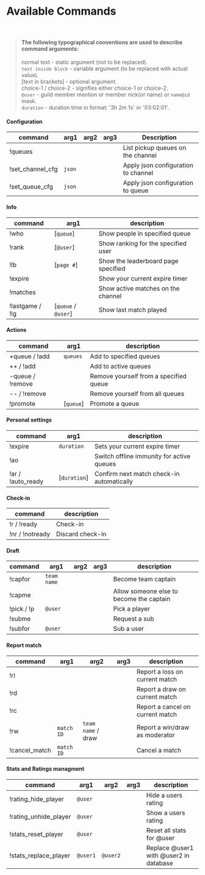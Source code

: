 # Available Commands

<br>

> #### The following typographical conventions are used to describe command arguments:
> normal text - static argument (not to be replaced).  
> `text inside block` - variable argument (to be replaced with actual value).  
> [text in brackets] - optional argument.  
> choice-1 / choice-2 - signifies either choice-1 or choice-2.  
> `@user` - guild member mention or member nick(or name) or `name@id` mask.  
> `duration` - duration time in format: '3h 2m 1s' or '03:02:01'.  

#### Configuration
| command          | arg1     | arg2        | arg3  | Description                         |
|------------------|----------|-------------|-------|-------------------------------------|
| !queues          |          |             |       | List pickup queues on the channel   |
| !set_channel_cfg | `json`     |             |       | Apply json configuration to channel |
| !set_queue_cfg   | `json`     |             |       | Apply json configuration to queue   |

#### Info
| command         | arg1                  | description                                               |
|-----------------|-----------------------|-----------------------------------------------------------|
| !who            | [`queue`]               | Show people in specified queue                            |
| !rank           | [`@user`]               | Show ranking for the specified user                       |
| !lb             | [`page #`]              | Show the leaderboard page specified                       |
| !expire         |                       | Show your current expire timer                            |
| !matches        |                       | Show active matches on the channel                        |
| !lastgame / !lg | [`queue` / `@user`]         | Show last match played                                    |

#### Actions
| command          | arg1    | description                            |
|------------------|---------|----------------------------------------|
| +queue / !add    | `queues`  | Add to specified queues                |
| ++ / !add        |         | Add to active queues                   |
| -queue / !remove |         | Remove yourself from a specified queue |
| -- / !remove     |         | Remove yourself from all queues        |
| !promote         | [`queue`] | Promote a queue                        |

#### Personal settings
| command           | arg1                    | description                                                 |
|-------------------|-------------------------|-------------------------------------------------------------|
| !expire           | `duration`              | Sets your current expire timer                              |
| !ao               |                         | Switch offline immunity for active queues                   |
| !ar / !auto_ready | [`duration`]            | Confirm next match check-in automatically                   |

#### Check-in
| command         | description      |
|-----------------|------------------|
| !r / !ready     | Check-in         |
| !nr / !notready | Discard check-in |

#### Draft
| command    | arg1        | arg2                   | arg3         | description                     |
|------------|-------------|------------------------|--------------|---------------------------------|
| !capfor    | `team name` |                        |              | Become team captain             |
| !capme     |             |                        |              | Allow someone else to become the captain |
| !pick / !p | `@user`     |                        |              | Pick a player                   |
| !subme     |             |                        |              | Request a sub                   |
| !subfor    | `@user`     |                        |              | Sub a user                      |

#### Report match
| command        | arg1       | arg2               | arg3      | description                      |
|----------------|------------|--------------------|-----------|----------------------------------|
| !rl            |            |                    |           | Report a loss on current match   |
| !rd            |            |                    |           | Report a draw on current match   |
| !rc            |            |                    |           | Report a cancel on current match |
| !rw            | `match ID` | `team name` / draw |           | Report a win/draw as moderator   |
| !cancel_match  | `match ID` |                    |           | Cancel a match                   |

#### Stats and Ratings managment
| command               | arg1       | arg2   | arg3      | description                                 |
|-----------------------|------------|--------|-----------|---------------------------------------------|
| !rating_hide_player   | `@user`    |          |               | Hide a users rating                   |
| !rating_unhide_player | `@user`    |          |               | Show a users rating                   |
| !stats_reset_player   | `@user`    |          |               | Reset all stats for @user             |
| !stats_replace_player | `@user1`   | `@user2` |               | Replace @user1 with @user2 in database|
